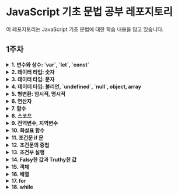 # JavaScript 기초 문법 공부 레포지토리
이 레포지토리는 JavaScript 기초 문법에 대한 학습 내용을 담고 있습니다.

## 1주차

<details>
  <summary><strong>1. 변수와 상수: `var`, `let`, `const`</strong></summary>

#### 1-1. `var`
- **선언 키워드:** `var`
- **특징:** 함수 스코프를 가지고 있어 함수 내에서 선언된 변수는 함수 내에서만 유효하며 블록 스코프를 무시합니다.
- **사용 예제:**
  ```javascript
  var x = 10;
  if (true) {
    var y = 20;
    console.log(x); // 10
  }
  console.log(y); // 20

#### 1-2. `let`
- **선언 키워드:** `let`
- **특징:** 블록 스코프를 가지고 있어 블록 내에서 선언된 변수는 블록 내에서만 유효합니다.
- **사용 예제:**
  ```javascript
  let a = 30;
  if (true) {
    let b = 40;
    console.log(a); // 30
  }
  // console.log(b); // Error: b is not defined
  
#### 1-3. `const`
- **선언 키워드:** `const`
- **특징:** 상수를 선언하는 키워드로, 한 번 값을 할당하면 변경할 수 없습니다. 블록 스코프를 가집니다.
- **사용 예제:**
    ```javascript
    const PI = 3.14;
    // PI = 3.14159; // Error: Assignment to a constant variable

</details>

<details>
  <summary><strong>2. 데이터 타입: 숫자</strong></summary>

- 숫자 데이터 타입은 정수와 소수를 모두 포함하며, 다양한 수학적 연산이 가능합니다.
    ```javascript
    // 숫자 데이터 타입 예제
    let integerNumber = 42; // 정수
    let floatingPointNumber = 3.14; // 소수
    let result = integerNumber + floatingPointNumber; // 숫자 간 덧셈 연산

</details>

<details>
  <summary><strong>3. 데이터 타입: 문자</strong></summary>

#### 3-1. 문자열 생성
- JavaScript에서는 따옴표(단일 또는 이중)를 사용하여 문자열을 생성할 수 있습니다.
    ```javascript
    let singleQuotes = 'Hello, World!';
    let doubleQuotes = "Hello, World!";
    
#### 3-2. 문자열 연산
- 문자열은 + 연산자를 사용하여 연결(concatenate)할 수 있습니다.
    ```javascript
    let greeting = "Hello";
    let name = "John";
    let message = greeting + ", " + name + "!";
    // 결과: "Hello, John!"
    
#### 3-3. 문자열 길이
- length 속성을 사용하여 문자열의 길이를 얻을 수 있습니다.
    ```javascript
    let str = "JavaScript";
    let length = str.length; // 결과: 10

#### 3-4. 문자열 인덱싱과 추출
- 문자열은 각 문자에 대한 인덱스를 가지고 있으며, 이를 사용하여 특정 위치의 문자를 추출할 수 있습니다.
    ```javascript
    let str = "Hello";
    let firstChar = str[0]; // 결과: "H"
    let thirdChar = str[2]; // 결과: "l"

#### 3-5. 부분 문자열 추출
- substring() 메서드를 사용하여 부분 문자열을 추출할 수 있습니다.
    ```javascript
    let str = "JavaScript";
    let substr = str.substring(4, 8); // 결과: "Script"

#### 3-6. 문자열 검색
- indexOf() 메서드를 사용하여 특정 문자 또는 부분 문자열의 인덱스를 찾을 수 있습니다.
    ```javascript
    let str = "Hello, World!";
    let index = str.indexOf("World"); // 결과: 7

#### 3-7. 문자열 대/소문자 변환
- toUpperCase()와 toLowerCase() 메서드를 사용하여 문자열의 대문자 또는 소문자로 변환할 수 있습니다.
    ```javascript
    let str = "JavaScript";
    let upperCaseStr = str.toUpperCase(); // 결과: "JAVASCRIPT"
    let lowerCaseStr = str.toLowerCase(); // 결과: "javascript"

</details>

<details>
  <summary><strong>4. 데이터 타입: 불리언, `undefined`, `null`, object, array</strong></summary>

#### 4-1. 불리언 (Boolean)
- 불리언 데이터 타입은 `true`와 `false` 두 가지 값 중 하나를 가집니다. 주로 조건문과 논리 연산에서 사용됩니다.
    ```javascript
    let isTrue = true;
    let isFalse = false;

#### 4-2. undefined
- undefined는 값이 할당되지 않은 변수의 초기 상태를 나타냅니다.
    ```javascript
    let undefinedVariable;
    console.log(undefinedVariable); // 출력: undefined

#### 4-3. null
- null은 명시적으로 값이 없음을 나타냅니다. 변수에 명시적으로 null을 할당하여 사용할 수 있습니다.
    ```javascript
    let nullValue = null;

#### 4-4. 객체 (Object)
- 객체는 여러 속성(key-value 쌍)을 포함하는 데이터 구조입니다. 속성은 다양한 데이터 타입일 수 있습니다.
    ```javascript
    let person = {
      name: "John",
      age: 30,
      isStudent: false
    };
    
#### 4-5. 배열 (Array)
- 배열은 여러 값을 순서대로 저장하는 데이터 구조입니다. 각 값은 인덱스를 통해 접근할 수 있습니다.
    ```javascript
    let fruits = ["apple", "banana", "orange"];

</details>

<details>
  <summary><strong>5. 형변환: 암시적, 명시적</strong></summary>

#### 5-1. 암시적 형변환
- 자바스크립트 엔진이 자동으로 데이터 타입을 변환하는 것을 의미합니다.
- 주로 연산자를 사용할 때 발생하며, 예를 들어 문자열과 숫자를 더할 때 문자열로 변환됩니다.
  ```javascript
  const num = 5;
  const str = "10";
  const result = num + str; // 암시적 형변환 발생, result 값은 "510"
  
#### 5-2. 명시적 형변환
- 개발자가 의도적으로 데이터 타입을 변환하는 것을 명시적 형변환이라고 합니다.
- Number(): 숫자로의 명시적 형변환
- String(): 문자열로의 명시적 형변환
- Boolean(): 불리언으로의 명시적 형변환
  ```javascript
  let strNumber = "123";
  let numFromStr = Number(strNumber); // 문자열 "123"을 숫자로 명시적 형변환

</details>

<details>
  <summary><strong>6. 연산자</strong></summary>

#### 6-1. 산술 연산자
1. **더하기 연산자 (+)**
   - 두 숫자를 더하는 연산을 수행합니다.
     ```javascript
     let sum = 5 + 3; // 결과: 8
     ```

2. **빼기 연산자 (-)**
   - 첫 번째 숫자에서 두 번째 숫자를 뺀 연산을 수행합니다.
     ```javascript
     let difference = 7 - 4; // 결과: 3
     ```

3. **곱하기 연산자 (*)**
   - 두 숫자를 곱하는 연산을 수행합니다.
     ```javascript
     let product = 2 * 6; // 결과: 12
     ```

4. **나누기 연산자 (/)**
   - 첫 번째 숫자를 두 번째 숫자로 나눈 결과를 반환합니다.
     ```javascript
     let quotient = 10 / 2; // 결과: 5
     ```

5. **나머지 연산자 (%)**
   - 첫 번째 숫자를 두 번째 숫자로 나눈 나머지를 반환합니다.
     ```javascript
     let remainder = 9 % 4; // 결과: 1
     ```

#### 6-2. 할당 연산자

1. **등호 연산자 (`=`)**
   - 변수에 값을 할당하는 기본적인 할당 연산자입니다.

     ```javascript
     let x = 10; // 변수 x에

2. **더하기 등호 연산자 (`+=`)** 
   - 현재 변수의 값에 특정 값을 더하고 그 결과를 변수에 다시 할당합니다.

     ```javascript
     let y = 5;
     y += 3; // 변수 y에 현재 값에 3을 더한 결과를 할당 (y = y + 3)
     ```

3. **빼기 등호 연산자 (`-=`)**
   - 현재 변수의 값에서 특정 값을 빼고 그 결과를 변수에 다시 할당합니다.

     ```javascript
     let z = 8;
     z -= 2; // 변수 z에 현재 값에서 2를 뺀 결과를 할당 (z = z - 2)
     ```

4. **곱하기 등호 연산자 (`*=`)**
   - 현재 변수의 값에 특정 값을 곱하고 그 결과를 변수에 다시 할당합니다.

     ```javascript
     let a = 4;
     a *= 6; // 변수 a에 현재 값에 6을 곱한 결과를 할당 (a = a * 6)
     ```
     
#### 6-3. 비교 연산자

1. 일치 연산자 (===)
- 데이터 값과 데이터 타입이 동일한 경우에 true를 반환하는 연산자입니다.

2. 불일치 연산자 (!==)
- 데이터 값이나 데이터 타입 중 하나 이상이 다른 경우에 true를 반환하는 연산자입니다.

3. 작다 연산자 (<), 작거나 같다 연산자 (<=), 크다 연산자 (>), 크거나 같다 연산자 (>=)
- 작다 연산자 (<): 좌항이 우항보다 작은 경우 true를 반환하는 연산자입니다.
- 작거나 같다 연산자 (<=): 좌항이 우항보다 작거나 같은 경우 true를 반환하는 연산자입니다.
- 크다 연산자 (>): 좌항이 우항보다 큰 경우 true를 반환하는 연산자입니다.
- 크거나 같다 연산자 (>=): 좌항이 우항보다 크거나 같은 경우 true를 반환하는 연산자입니다.

#### 6-4. 논리 연산자
- **논리곱 연산자 (&&) :** 모두 true일 때, true 반환
- **논리합 연산자 (||) :** 두 값 중 하나라도 true인 경우 true 반환
- **논리부정 연산자 (!)**

#### 6-5. 삼항 연산자
- 조건에 따라 다른 값을 반환하는 삼항 연산자를 학습합니다.

#### 6-6. 타입 연산자
- 변수나 표현식의 데이터 타입을 반환하는 typeof 연산자에 대해 알아봅니다.

</details>


<details>
<summary><strong>7. 함수</strong></summary>

#### 1. **함수 선언문**
   - 두 개의 숫자를 입력받아 덧셈을 수행하는 함수
     ```javascript
     function addNumbers(num1, num2) {
       return num1 + num2;
     }
     ```

#### 2. **함수 표현식**
   - 더하기 기능을 수행하는 함수를 함수 표현식으로 정의
     ```javascript
     const addFunction = function(num1, num2) {
       return num1 + num2;
     };
     ```

</details>


<details>
<summary><strong>8. 스코프</strong></summary>

스코프는 변수의 유효 범위를 나타냅니다. JavaScript에서는 블록 스코프와 함수 스코프가 있습니다.

- **블록 스코프:** `let`과 `const`로 선언된 변수는 블록({}) 내에서만 유효합니다.
  ```javascript
  if (true) {
    let blockScopedVar = 10;
    const constVar = 20;
  }
  console.log(blockScopedVar); // 에러: blockScopedVar is not defined

- **함수 스코프:** 함수 스코프는 함수 내에서 선언된 변수가 함수 외부에서 접근할 수 없는 것을 의미합니다.
   ```javascript
  function exampleFunction() {
    var functionScopedVar = "Hello, Function Scope!";
    console.log(functionScopedVar);
  }
  
  console.log(functionScopedVar); // 에러: functionScopedVar is not defined

</details>


<details>
<summary><strong>9. 전역변수, 지역변수</strong></summary>
  
#### 9-1. 전역변수
- 전역변수는 프로그램 전체에서 접근 가능한 변수를 의미합니다. 전역변수는 어디서든지 호출이 가능하며, 주의가 필요한 부분이 있습니다.
  ```javascript
  // 전역변수 예제
  let globalVariable = "I am a global variable";
  
  function exampleFunction() {
    console.log(globalVariable); // 전역변수 호출 가능
  }

#### 9-2. 지역 변수
- 지역 변수는 함수 내에서 선언된 변수로, 해당 함수 내에서만 유효한 범위를 갖습니다. 함수 내부에서 선언되어 함수가 종료되면 소멸하게 됩니다.
  ```javascript
  function exampleFunction() {
    let localVar = "This is a local variable";
    console.log(localVar);
  }
  
  exampleFunction(); // 함수 호출
  // console.log(localVar); // 오류: localVar는 함수 외부에서 접근 불가

</details>


<details>
<summary><strong>10. 화살표 함수</strong></summary>

- JavaScript에서 화살표 함수는 ES6에서 도입된 새로운 함수 표현식입니다. 간결한 문법과 특정 상황에서의 유용한 특성을 제공합니다.

#### 10-1. 기본 구문
- 화살표 함수의 기본 구문은 다음과 같습니다:
  ```javascript
  const add = (a, b) => {
    return a + b;
  };

#### 10-2. 단축 구문
- 만약 함수가 한 줄로 간결하다면 중괄호와 return 키워드를 생략할 수 있습니다.
  ```javascript
  const multiply = (a, b) => a * b;

#### 10-3. 매개변수가 하나인 경우
- 매개변수가 하나인 경우 괄호를 생략할 수 있습니다.
  ```javascript
  const square = x => x * x;

</details>


<details>
<summary><strong>11. 조건문 if 문</strong></summary>

- JavaScript에서 조건문은 주어진 조건에 따라 코드를 실행하거나 건너뛸 수 있는 구조를 제공합니다.

#### 11-1. `if` 문
- `if` 문은 주어진 조건이 `true`인 경우에만 코드 블록을 실행합니다.
  ```javascript
  // if문
  if (조건) {
    // 조건이 true일 때 실행되는 코드 블록
  }

#### 11-2. `if-else` 문
- `if-else` 문은 주어진 조건이 참일 때와 거짓일 때 각각 다른 코드 블록을 실행합니다.
  ```javascript
  if (조건) {
    // 조건이 참일 때 실행되는 코드
  } else {
    // 조건이 거짓일 때 실행되는 코드
  }

#### 11-3. `if-else if-else` 문
- `if-else if-else` 문은 여러 조건을 순차적으로 검사하며, 처음으로 참이 되는 조건의 코드 블록을 실행합니다.
  ```javascript
  if (조건1) {
    // 조건1이 참일 때 실행되는 코드
  } else if (조건2) {
    // 조건1이 거짓이고 조건2가 참일 때 실행되는 코드
  } else {
    // 모든 조건이 거짓일 때 실행되는 코드
  }

</details>


<details>
<summary><strong>12. 조건문의 중첩</strong></summary>
  
- 조건문의 중첩은 여러 개의 조건문을 조합하여 복잡한 조건을 다룰 때 사용됩니다.
  ```javascript
  // 중첩된 if 문
  let num = 25;
  
  if (num > 0) {
    if (num % 2 === 0) {
      console.log("양수이면서 짝수");
    } else {
      console.log("양수이면서 홀수");
    }
  } else {
    console.log("음수이거나 0");
  }

</details>


<details>
<summary><strong>13. 조건부 실행</strong></summary>

#### 13-1. AND 조건(&&)
- AND 조건(`&&`)은 두 개의 조건이 모두 참일 때에만 실행됩니다. 만약 첫 번째 조건이 거짓이면 두 번째 조건은 확인되지 않습니다.
  ```javascript
  let x = 10;
  
  // x가 양수일 때에만 실행
  x > 0 && console.log("x는 양수입니다."); // x는 양수입니다.

#### 13-2. OR 조건(||)
- 삼항 연산자와 단축평가
  ```javascript
  let y; // y에는 undefined
  let z = y || 20;
  
  // y가 falsy일 때 20을 할당
  console.log(z); // 20

</details>


<details>
<summary><strong>14. Falsy한 값과 Truthy한 값</strong></summary>

- Falsy한 값은 조건문에서 거짓으로 간주되는 값이며, Truthy한 값은 조건문에서 참으로 간주되는 값입니다.

#### 14-1. Falsy한 값
다음은 주로 Falsy한 값으로 간주되는 값들입니다:
- `0`: 숫자 0
- `""`: 빈 문자열
- `null`: 값이 없음을 나타내는 특별한 값
- `undefined`: 변수에 값이 할당되지 않았을 때의 기본 값
- `NaN`: 숫자가 아님을 나타내는 값
- `false`: 불리언 값 false

#### 14-2. Truthy한 값
Falsy한 값이 아닌 경우는 모두 Truthy한 값으로 간주됩니다.

</details>


<details>
<summary><strong>15. 객체</strong></summary>

- 객체는 `key`와 `value`로 이루어진 한 쌍(pair)이다.

#### 15-1. 객체 생성 방법
1. **기본적인 객체 생성 방법:**
    객체는 중괄호 `{}`를 사용하여 생성할 수 있습니다. 예를 들면:
    ```javascript
    const myObject = {};
    ```

2. **생성자 함수를 이용한 객체 생성 방법:**
    생성자 함수를 사용하여 객체를 생성할 수도 있습니다. 예를 들면:
    ```javascript
    function Person(name, age) {
        this.name = name;
        this.age = age;
    }

    const person1 = new Person('John', 25);
    ```

#### 15-2. 접근하는 방법
객체의 속성에 접근하기 위해서는 점 표기법(`object.property`)이나 대괄호 표기법(`object['property']`)을 사용할 수 있습니다.

#### 15-3. 객체 메소드 (객체가 가진 여러가지 기능: `Object.~~`)
1. **`Object.keys()`:**
   객체의 키를 배열로 반환합니다.
   ```javascript
   const myObject = { name: 'Alice', age: 30 };
   const keys = Object.keys(myObject); // ['name', 'age']
2. **`Object.values()`:**
  객체의 값들을 배열로 반환합니다.
   ```javascript
    const myObject = { name: 'Bob', age: 28 };
    const values = Object.values(myObject); // ['Bob', 28]
3. **`Object.entries()`:**
  객체의 키와 값 쌍을 배열로 반환합니다. (2차원 배열)
   ```javascript
    const myObject = { a: 1, b: 2 };
    const entries = Object.entries(myObject); // [['a', 1], ['b', 2]]
4. **`Object.assign()`:**
  객체를 복사하거나 여러 객체를 병합합니다.
   ```javascript
    const obj1 = { a: 1, b: 2 };
    const obj2 = { b: 3, c: 4 };
    const mergedObj = Object.assign({}, obj1, obj2); // { a: 1, b: 3, c: 4 }
5. 객체 비교
  - 객체를 복사하거나 여러 객체를 병합합니다.
  - 객체는 참조형이므로 동일한 내용의 객체라도 메모리에 따로 저장되어 다르게 취급됩니다.
6. 객체 병합 : spread operater (...)
  - 객체의 속성들을 다른 객체로 병합할 수 있습니다.
     ```javascript
      const obj1 = { x: 1, y: 2 };
      const obj2 = { y: 3, z: 4 };
      const mergedObj = { ...obj1, ...obj2 }; // { x: 1, y: 3, z: 4 }

</details>


<details>
<summary><strong>16. 배열</strong></summary>

#### 16-1. 생성
1. **기본 생성:**
    배열은 대괄호 `[]`를 사용하여 생성할 수 있습니다.
    ```javascript
    const myArray = [];
    ```

2. **크기 지정:**
    배열의 크기를 지정하여 생성할 수 있습니다.
    ```javascript
    const arrayWithSize = new Array(5); // 배열의 길이가 5인 배열 생성
    ```

#### 16-2. 요소 접근
배열의 각 요소에는 인덱스를 사용하여 접근할 수 있습니다. 인덱스는 0부터 시작합니다.

#### 16-3. 배열 메소드
1. **`push`:**
   배열의 마지막 요소 뒤에 새로운 요소를 추가합니다.
   ```javascript
   const myArray = [1, 2, 3];
   myArray.push(4); // [1, 2, 3, 4]
2. **`pop`:**
   배열의 마지막 요소를 삭제합니다.
   ```javascript
    const myArray = [1, 2, 3];
    myArray.pop(); // [1, 2]
3. **`shift`:**
   배열의 첫 번째 요소를 삭제합니다.
   ```javascript
    const myArray = [1, 2, 3];
    myArray.shift(); // [2, 3]
4. **`unshift`:**
   배열의 첫 번째 요소로 새로운 요소를 추가합니다.
   ```javascript
    const myArray = [1, 2, 3];
    myArray.unshift(0); // [0, 1, 2, 3]
5. **`splice`:**
   배열의 특정 위치에서부터 지정된 개수만큼의 요소를 삭제하고 새로운 요소를 추가할 수 있습니다.
   ```javascript
    const myArray = [1, 2, 3];
    myArray.unshift(0); // [0, 1, 2, 3]
6. **`slice`:**
   배열의 특정 범위의 요소로 새로운 배열을 반환합니다.
   ```javascript
    const myArray = [1, 2, 3, 4, 5];
    const newArray = myArray.slice(1, 4); // [2, 3, 4]

#### 16-4. forEach, map, filter, find
1. **`forEach`:**
   - 배열의 각 요소에 대해 주어진 함수를 실행합니다.
   - 반환값이 없으며, 기존 배열을 변경할 수 있습니다.
   ```javascript
   const numbers = [1, 2, 3];
   numbers.forEach((num) => console.log(num));
2. **`map`:**
    - 배열의 각 요소에 대해 주어진 함수를 실행하고, 그 결과를 새로운 배열로 반환합니다.
    - 항상 원본 배열의 길이만큼의 새로운 배열을 생성합니다.
    ```javascript
    const numbers = [1, 2, 3];
    const doubled = numbers.map((num) => num * 2);
3. **`filter`:**
    - 배열의 각 요소에 대해 주어진 함수의 조건을 만족하는 요소들로 이루어진 새로운 배열을 반환합니다.
    - 반환 조건이 true일 경우에만 새로운 배열에 포함됩니다.
   ```javascript
    const numbers = [1, 2, 3, 4, 5];
    const evenNumbers = numbers.filter((num) => num % 2 === 0);
4. **`find`:**
    - 배열의 각 요소에 대해 주어진 함수의 조건을 만족하는 첫 번째 요소를 반환합니다.
    - 조건을 만족하는 요소가 없으면 undefined를 반환합니다.
   ```javascript
    const numbers = [1, 2, 3, 4, 5];
    const firstEvenNumber = numbers.find((num) => num % 2 === 0);

</details>

<details>
<summary><strong>17. for</strong></summary>

#### 17-1. for 문
   - `for` 문은 일정한 횟수만큼 코드 블록을 반복 실행하는 데 사용됩니다.
   - 주로 배열과 함께 사용되며, 배열의 각 요소에 접근하는 데 많이 활용됩니다.
     ```javascript
     for (let i = 0; i < 5; i++) {
         console.log(i); // 0, 1, 2, 3, 4
     }
     
#### 17-2. for ~ in 문
  - for...in 문은 객체의 열거 가능한 속성에 대해 반복하는 데 사용됩니다.
  - 주로 객체의 속성을 순회하거나 반복적인 작업을 수행할 때 활용됩니다.
     ```javascript
    const person = { name: 'Alice', age: 30, job: 'Engineer' };
    for (const key in person) {
        console.log(`${key}: ${person[key]}`);
    }

  주의: for...in은 배열에 대해서도 사용할 수 있지만, 배열의 인덱스를 순회하는 데 사용됩니다. 
  배열 요소에 직접 접근하기 위해선 for...of를 사용하는 것이 권장됩니다.

</details>


<details>
<summary><strong>18. while</strong></summary>

#### 18-1. while 문
   - `while` 문은 주어진 조건이 `true`인 동안 코드 블록을 반복 실행하는 데 사용됩니다.
   - 반복 실행 전에 조건을 먼저 평가하므로, 조건이 거짓인 경우 코드 블록은 한 번도 실행되지 않을 수 있습니다.
     ```javascript
     let i = 0;
     while (i < 5) {
         console.log(i); // 0, 1, 2, 3, 4
         i++;
     }

#### 18-2. do ~ while 문
  - do...while 문은 코드 블록을 실행한 후 조건을 평가합니다. 따라서 코드 블록은 최소한 한 번은 실행됩니다.
  - do...while은 조건을 뒤늦게 체크하므로, 코드 블록이 최소한 한 번은 실행되어야 하는 상황에서 유용합니다.
     ```javascript
    let i = 0;
    do {
        console.log(i); // 0
        i++;
    } while (i < 0); // 조건이 거짓이지만 최소한 한 번은 실행됨


</details>



